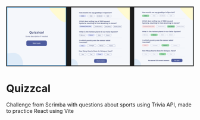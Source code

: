 ![figma](/src/assets/images/figma.png)

# Quizzcal
Challenge from Scrimba with questions about sports using Trivia API, made to practice React using Vite